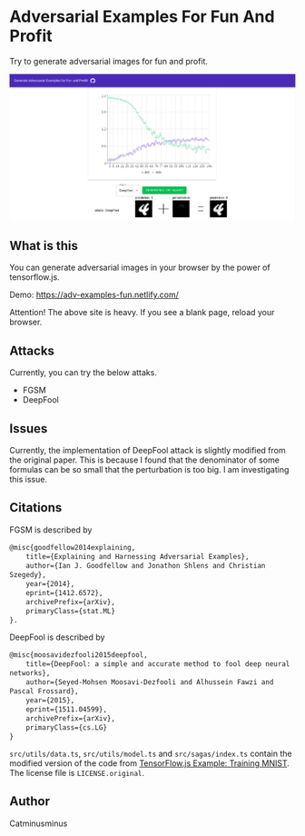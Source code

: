 # Adversarial Examples For Fun And Profit
Try to generate adversarial images for fun and profit. 

![screenshot](./resources/Screenshot.png)

## What is this
You can generate adversarial images in your browser by the power of tensorflow.js.

Demo: https://adv-examples-fun.netlify.com/

Attention! The above site is heavy. If you see a blank page, reload your browser.

## Attacks
Currently, you can try the below attaks.
- FGSM
- DeepFool

## Issues
Currently, the implementation of DeepFool attack is slightly modified from the original paper. This is because I found that the denominator of some formulas can be so small that the perturbation is too big. I am investigating this issue.

## Citations
FGSM is described by
```
@misc{goodfellow2014explaining,
    title={Explaining and Harnessing Adversarial Examples},
    author={Ian J. Goodfellow and Jonathon Shlens and Christian Szegedy},
    year={2014},
    eprint={1412.6572},
    archivePrefix={arXiv},
    primaryClass={stat.ML}
}.
```

DeepFool is described by
```
@misc{moosavidezfooli2015deepfool,
    title={DeepFool: a simple and accurate method to fool deep neural networks},
    author={Seyed-Mohsen Moosavi-Dezfooli and Alhussein Fawzi and Pascal Frossard},
    year={2015},
    eprint={1511.04599},
    archivePrefix={arXiv},
    primaryClass={cs.LG}
}
```

`src/utils/data.ts`, `src/utils/model.ts` and `src/sagas/index.ts` contain the modified version of the code from [TensorFlow.js Example: Training MNIST](https://github.com/tensorflow/tfjs-examples/tree/master/mnist). The license file is `LICENSE.original`.
## Author
Catminusminus
